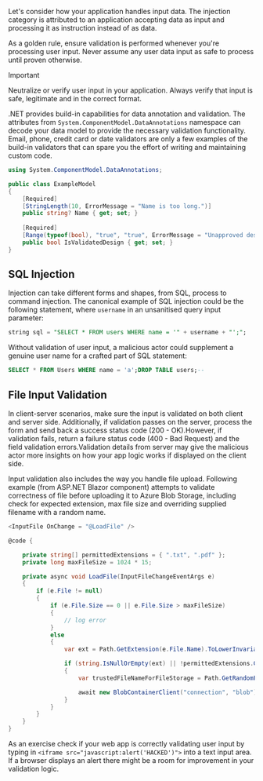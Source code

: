 Let's consider how your application handles input data. The injection category is attributed to an application accepting data as input and processing it as instruction instead of as data​.

As a golden rule, ensure validation is performed whenever you're processing user input. Never assume any user data input as safe to process until proven otherwise.

> [!IMPORTANT]
> Neutralize or verify user input in your application. Always verify that input is safe, legitimate and in the correct format.

.NET provides build-in capabilities for data annotation and validation. The attributes from `System.ComponentModel.DataAnnotations` namespace can decode your data model to provide the necessary validation functionality. Email, phone, credit card or date validators are only a few examples of the build-in validators that can spare you the effort of writing and maintaining custom code.

```csharp
using System.ComponentModel.DataAnnotations; ​

public class ExampleModel ​
{​
    [Required]​
    [StringLength(10, ErrorMessage = "Name is too long.")]​
    public string? Name { get; set; }​
    
    [Required]​
    [Range(typeof(bool), "true", "true", ErrorMessage = "Unapproved design.")] ​
    public bool IsValidatedDesign { get; set; }​
}​
```

## SQL Injection

Injection can take different forms and shapes, from SQL, process to command injection.
The canonical example of SQL injection could be the following statement, where `username` in an unsanitised query input parameter:

```sql
string sql = ​"SELECT * FROM users WHERE name = '" + username + "';";
```

Without validation of user input, a malicious actor could supplement a genuine user name for a crafted part of SQL statement:

```sql
SELECT * FROM Users WHERE name = 'a';DROP TABLE users;--
```


## File Input Validation

In client-server scenarios, make sure the input is validated on both client and server side.
Additionally, if validation passes on the server, process the form and send back a success status code (200 - OK). ​However, if validation fails, return a failure status code (400 - Bad Request) and the field validation errors.Validation details from server may give the malicious actor more insights on how your app logic works if displayed on the client side.

Input validation also includes the way you handle file upload. Following example (from ASP.NET Blazor component) attempts to validate correctness of file before uploading it to Azure Blob Storage, including check for expected extension, max file size and overriding supplied filename with a random name.

```csharp actor
<InputFile OnChange = "@LoadFile" />

@code {

    private string[] permittedExtensions = { ".txt", ".pdf" };
    private long maxFileSize = 1024 * 15;

    private async void LoadFile(InputFileChangeEventArgs e)
    {
        if (e.File != null)
        {    
            if (e.File.Size == 0 || e.File.Size > maxFileSize)
            {
                // log error
            }            
            else 
            {
                var ext = Path.GetExtension(e.File.Name).ToLowerInvariant();

                if (string.IsNullOrEmpty(ext) || !permittedExtensions.Contains(ext))
                {
                    var trustedFileNameForFileStorage = Path.GetRandomFileName();

                    await new BlobContainerClient("connection", "blob").UploadBlobAsync(trustedFileNameForFileStorage, e.File.OpenReadStream());                    
                }
            }
        }
    }
}
```

As an exercise check if your web app is correctly validating user input by typing in `<iframe src="javascript:alert('HACKED')">` into a text input area. If a browser displays an alert there might be a room for improvement in your validation logic.

